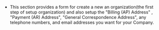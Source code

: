 - This section provides a form for create a new an organization(the first step of setup organization) and also setup the "Billing (AP) Address" , "Payment (AR) Address", "General Correspondence Address", any telephone numbers, and email addresses you want for your Company.